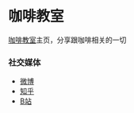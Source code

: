 # 咖啡教室
[咖啡教室](www.cafe123.cn)主页，分享跟咖啡相关的一切

### 社交媒体
* [微博](https://weibo.com/u/3503148914)
* [知乎](https://www.zhihu.com/people/cafehaus)
* [B站](https://space.bilibili.com/25400077/)